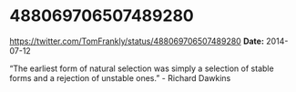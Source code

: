 # 488069706507489280
https://twitter.com/TomFrankly/status/488069706507489280
**Date:** 2014-07-12

“The earliest form of natural selection was simply a selection of stable forms and a rejection of unstable ones.” - Richard Dawkins
